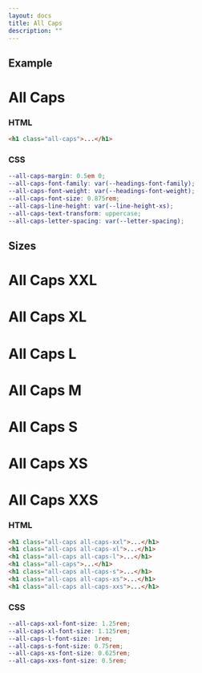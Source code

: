 ```yaml
---
layout: docs
title: All Caps
description: ""
---
```


## Example

<h1 class="all-caps">All Caps</h1>

### HTML

```html
<h1 class="all-caps">...</h1>
```

### CSS

```scss
--all-caps-margin: 0.5em 0;
--all-caps-font-family: var(--headings-font-family);
--all-caps-font-weight: var(--headings-font-weight);
--all-caps-font-size: 0.875rem;
--all-caps-line-height: var(--line-height-xs);
--all-caps-text-transform: uppercase;
--all-caps-letter-spacing: var(--letter-spacing);
```

## Sizes

<h1 class="all-caps all-caps-xxl">All Caps XXL</h1>
<h1 class="all-caps all-caps-xl">All Caps XL</h1>
<h1 class="all-caps all-caps-l">All Caps L</h1>
<h1 class="all-caps">All Caps M</h1>
<h1 class="all-caps all-caps-s">All Caps S</h1>
<h1 class="all-caps all-caps-xs">All Caps XS</h1>
<h1 class="all-caps all-caps-xxs">All Caps XXS</h1>

### HTML

```html
<h1 class="all-caps all-caps-xxl">...</h1>
<h1 class="all-caps all-caps-xl">...</h1>
<h1 class="all-caps all-caps-l">...</h1>
<h1 class="all-caps">...</h1>
<h1 class="all-caps all-caps-s">...</h1>
<h1 class="all-caps all-caps-xs">...</h1>
<h1 class="all-caps all-caps-xxs">...</h1>
```

### CSS

```scss
--all-caps-xxl-font-size: 1.25rem;
--all-caps-xl-font-size: 1.125rem;
--all-caps-l-font-size: 1rem;
--all-caps-s-font-size: 0.75rem;
--all-caps-xs-font-size: 0.625rem;
--all-caps-xxs-font-size: 0.5rem;
```

